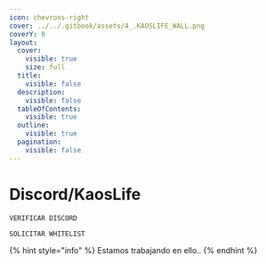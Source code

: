```yaml
---
icon: chevrons-right
cover: ../../.gitbook/assets/4_.KAOSLIFE_WALL.png
coverY: 0
layout:
  cover:
    visible: true
    size: full
  title:
    visible: false
  description:
    visible: false
  tableOfContents:
    visible: true
  outline:
    visible: true
  pagination:
    visible: false
---
```


# Discord/KaosLife

```
VERIFICAR DISCORD
```

```
SOLICITAR WHITELIST
```

{% hint style="info" %}
Estamos trabajando en ello..
{% endhint %}

